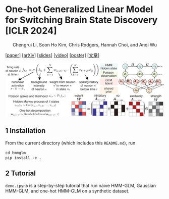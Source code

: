 # One-hot Generalized Linear Model for Switching Brain State Discovery [ICLR 2024]
<div align='center' >Chengrui Li, Soon Ho Kim, Chris Rodgers, Hannah Choi, and Anqi Wu</div>

[[paper]](https://openreview.net/pdf?id=MREQ0k6qvD) [[arXiv]](https://arxiv.org/abs/2310.15263) [[slides]](https://jerrysoybean.github.io/assets/pdf/One-hot%20HMM-GLM%20pre.pdf) [[video]]() [[poster]]() [[文章]](https://jerrysoybean.github.io/assets/pdf/OnehotHMMGLM_ICLR_2024_%E4%B8%AD%E6%96%87.pdf)

![](assets/schematic.png)

## 1 Installation
From the current directory (which includes this `README.md`), run
```
cd hmmglm
pip install -e .
```

## 2 Tutorial
`demo.ipynb` is a step-by-step tutorial that run naive HMM-GLM, Gaussian HMM-GLM, and one-hot HMM-GLM on a synthetic dataset.
